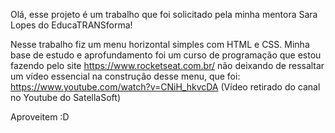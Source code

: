Olá, esse projeto é um trabalho que foi solicitado pela minha mentora Sara Lopes do EducaTRANSforma!

Nesse trabalho fiz um menu horizontal simples com HTML e CSS. Minha base de estudo e aprofundamento foi um curso de programação que estou fazendo pelo site https://www.rocketseat.com.br/ não deixando de ressaltar um vídeo essencial na construção desse menu, que foi: https://www.youtube.com/watch?v=CNiH_hkvcDA (Vídeo retirado do canal no Youtube do SatellaSoft)


Aproveitem :D
